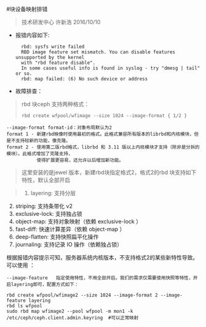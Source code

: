 #块设备映射排错
 >技术研发中心 许新浩 2016/10/10 

* 报错内容如下:
			
		rbd: sysfs write failed
		RBD image feature set mismatch. You can disable features unsupported by the kernel 
		with "rbd feature disable".
		In some cases useful info is found in syslog - try "dmesg | tail" or so.
		rbd: map failed: (6) No such device or address
 
* 故障排查：
			
>rbd 块ceph 支持两种格式：
>              
>     rbd create wfpool/wfimage --size 1024 --image-format { 1/2 }  
	--image-format format-id：对象布局默认为2
	format 1 - 新建rbd映像时使用最初的格式。此格式兼容所有版本的librbd和内核模块，但是不支持较新的功能，像克隆。
	format 2 - 使用第二版rbd格式，librbd 和 3.11 版以上内核模块才支持（除非是分拆的模块）。此格式增加了克隆支持，
			   使得扩展更容易，还允许以后增加新功能。
			 
>这里安装的是jewel 版本，新建rbd块指定格式2，格式2的rbd 块支持如下特性，默认全部开启

>1. layering: 支持分层
2. striping: 支持条带化 v2
3. exclusive-lock: 支持独占锁
4. object-map: 支持对象映射（依赖 exclusive-lock ）
5. fast-diff: 快速计算差异（依赖 object-map ）
6. deep-flatten: 支持快照扁平化操作
7. journaling: 支持记录 IO 操作（依赖独占锁）
		 
根据报错内容提示可知，服务器系统内核版本，不支持格式2的某些新特性导致。可以使用 ：
		
	--image-feature   指定使用特性，不用全部开启。我们的需求仅需要使用快照等特性，开启layering即可，配置方式如下：
				
	rbd create wfpool/wfimage2 --size 1024 --image-format 2 --image-feature layering
	rbd ls wfpool
	sudo rbd map wfimage2 --pool wfpool -m mon1 -k /etc/ceph/ceph.client.admin.keyring  #可以正常映射
